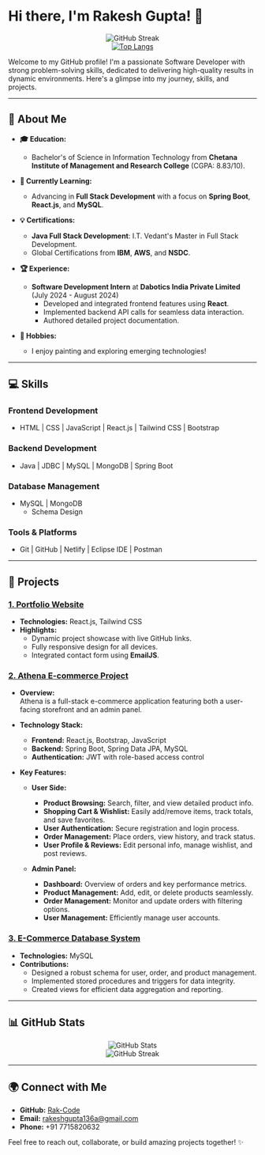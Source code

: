 

# Hi there, I'm Rakesh Gupta! 👋

<div align="center">
  <img src="https://streak-stats.demolab.com/?user=Rak-Code&theme=light&date_format=M%20j%5B%2C%20Y%5D" alt="GitHub Streak" />
  <br />
  <a href="https://github.com/Rak-Code/github-readme-stats">
    <img src="https://github-readme-stats.vercel.app/api/top-langs/?username=Rak-Code&hide=typescript,css,html" alt="Top Langs" />
  </a>
</div>

Welcome to my GitHub profile! I'm a passionate Software Developer with strong problem-solving skills, dedicated to delivering high-quality results in dynamic environments. Here's a glimpse into my journey, skills, and projects.

---

## 🚀 About Me

- **🎓 Education:**  
  - Bachelor's of Science in Information Technology from **Chetana Institute of Management and Research College** (CGPA: 8.83/10).

- **🌱 Currently Learning:**  
  - Advancing in **Full Stack Development** with a focus on **Spring Boot**, **React.js**, and **MySQL**.

- **💡 Certifications:**  
  - **Java Full Stack Development**: I.T. Vedant's Master in Full Stack Development.  
  - Global Certifications from **IBM**, **AWS**, and **NSDC**.

- **🏆 Experience:**  
  - **Software Development Intern** at **Dabotics India Private Limited** (July 2024 - August 2024)
    - Developed and integrated frontend features using **React**.
    - Implemented backend API calls for seamless data interaction.
    - Authored detailed project documentation.

- **🎨 Hobbies:**  
  - I enjoy painting and exploring emerging technologies!

---

## 💻 Skills

### **Frontend Development**
- HTML | CSS | JavaScript | React.js | Tailwind CSS | Bootstrap

### **Backend Development**
- Java | JDBC | MySQL | MongoDB | Spring Boot

### **Database Management**
- MySQL | MongoDB  
  - Schema Design

### **Tools & Platforms**
- Git | GitHub | Netlify | Eclipse IDE | Postman

---

## 🌟 Projects

### [1. Portfolio Website](https://github.com/Rak-Code/rakportfolio)
- **Technologies:** React.js, Tailwind CSS  
- **Highlights:**
  - Dynamic project showcase with live GitHub links.
  - Fully responsive design for all devices.
  - Integrated contact form using **EmailJS**.

### [2. Athena E-commerce Project](https://github.com/Rak-Code/Athena)
- **Overview:**  
  Athena is a full-stack e-commerce application featuring both a user-facing storefront and an admin panel.
  
- **Technology Stack:**
  - **Frontend:** React.js, Bootstrap, JavaScript  
  - **Backend:** Spring Boot, Spring Data JPA, MySQL  
  - **Authentication:** JWT with role-based access control
  
- **Key Features:**
  - **User Side:**  
    - **Product Browsing:** Search, filter, and view detailed product info.  
    - **Shopping Cart & Wishlist:** Easily add/remove items, track totals, and save favorites.  
    - **User Authentication:** Secure registration and login process.  
    - **Order Management:** Place orders, view history, and track status.  
    - **User Profile & Reviews:** Edit personal info, manage wishlist, and post reviews.
    
  - **Admin Panel:**  
    - **Dashboard:** Overview of orders and key performance metrics.  
    - **Product Management:** Add, edit, or delete products seamlessly.  
    - **Order Management:** Monitor and update orders with filtering options.  
    - **User Management:** Efficiently manage user accounts.

### [3. E-Commerce Database System](https://github.com/Rak-Code/MySQLProject)
- **Technologies:** MySQL  
- **Contributions:**
  - Designed a robust schema for user, order, and product management.
  - Implemented stored procedures and triggers for data integrity.
  - Created views for efficient data aggregation and reporting.

---

## 📊 GitHub Stats

<div align="center">
  <img src="https://github-readme-stats.vercel.app/api?username=Rak-Code&show_icons=true&theme=light&hide=issues&count_private=true&include_all_commits=true" alt="GitHub Stats" />
  <br />
  <img src="https://streak-stats.demolab.com/?user=Rak-Code&theme=light&date_format=M%20j%5B%2C%20Y%5D" alt="GitHub Streak" />
</div>

---

## 🌍 Connect with Me

- **GitHub:** [Rak-Code](https://github.com/Rak-Code)
- **Email:** [rakeshgupta136a@gmail.com](mailto:rakeshgupta136a@gmail.com)
- **Phone:** +91 7715820632

Feel free to reach out, collaborate, or build amazing projects together! ✨
